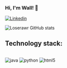 

### Hi, I'm Wall! 🥳

 
[![Linkedin](https://img.shields.io/badge/LinkedIn-0077B5?style=for-the-badge&logo=linkedin&logoColor=white)](https://www.linkedin.com/in/emerson-wallace/)


![Loserawr GitHub stats](https://github-readme-stats.vercel.app/api?username=loserawr&show_icons=true&theme=tokyonight)
<!--
![Top Langs](https://github-readme-stats.vercel.app/api/top-langs/?username=loserawr&hide_progress=true)
-->
## Technology stack:


<div style="display: inline_block"><br/>
    <img aling="center" alt="java" src="https://img.shields.io/badge/Java-ED8B00?style=for-the-badge&logo=openjdk&logoColor=white"/>
    <img aling="center" alt="python" src="https://img.shields.io/badge/Python-14354C?style=for-the-badge&logo=python&logoColor=white"/>
    <img aling="center" alt="html5" src="https://img.shields.io/badge/HTML5-E34F26?style=for-the-badge&logo=html5&logoColor=white"/>
<div/>
